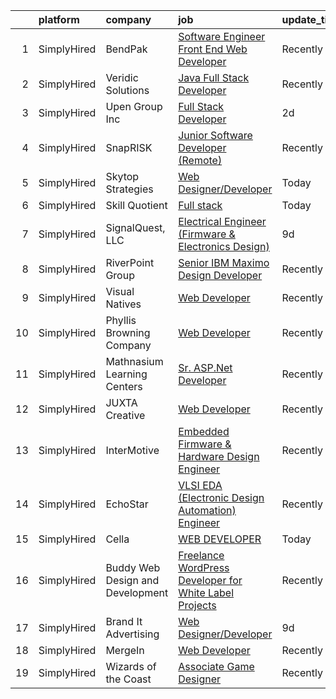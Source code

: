 

|    | platform    | company                          | job                                                                                                                                                                 | update_time   | location              |
|---:|:------------|:---------------------------------|:--------------------------------------------------------------------------------------------------------------------------------------------------------------------|:--------------|:----------------------|
|  1 | SimplyHired | BendPak                          | [Software Engineer Front End Web Developer](https://www.simplyhired.com/job/KkvhKn7_VR3B_-ylZzetZSE4Q7M5Xn_tCyyB01ZFT271A8XK4d4V3w?q=design+developer)              | Recently      | Theodore, AL          |
|  2 | SimplyHired | Veridic Solutions                | [Java Full Stack Developer](https://www.simplyhired.com/job/mI_UY6PTqBtLxp4Ws5QWG2f7cb0p-p8QAnWRQ-gkXtxnABoIE-6XFg?q=design+developer)                              | Recently      | Remote                |
|  3 | SimplyHired | Upen Group Inc                   | [Full Stack Developer](https://www.simplyhired.com/job/X_bjReKMyjlRHV90ezFi1JaeLfZWajG2fnyH2Zh6vJPP4jQIFtaF7g?q=design+developer)                                   | 2d            | Dallas-Fort Worth, TX |
|  4 | SimplyHired | SnapRISK                         | [Junior Software Developer (Remote)](https://www.simplyhired.com/job/aW3MzWrbiKvm5BHzDXyGH6UsKd8fyLTSPOHTeWrIVBw75OFDbDY4zg?q=design+developer)                     | Recently      | Remote                |
|  5 | SimplyHired | Skytop Strategies                | [Web Designer/Developer](https://www.simplyhired.com/job/22tCbVmlOJRuPkGt2C7MARKZZHoO24DLiizY1xbG81NFkTOr2KvFUA?q=design+developer)                                 | Today         | Remote                |
|  6 | SimplyHired | Skill Quotient                   | [Full stack](https://www.simplyhired.com/job/nCn3LbaQIR5PP7mP12VN1l_fNufqsFlfZlKtwWJOaeMFUeLRoSiTeA?q=design+developer)                                             | Today         | Newark, CA            |
|  7 | SimplyHired | SignalQuest, LLC                 | [Electrical Engineer (Firmware & Electronics Design)](https://www.simplyhired.com/job/cv8lu_wLhyE1xiKespoSoIGTm75lneOobcoKydZf1DAAvGaWs5_hHA?q=design+developer)    | 9d            | Lebanon, NH           |
|  8 | SimplyHired | RiverPoint Group                 | [Senior IBM Maximo Design Developer](https://www.simplyhired.com/job/z6VSv-bWtYr4Dhl26WLZhEhy0mdILb1pzNj5o2Kjilu0iLW4RFjgcA?q=design+developer)                     | Recently      | Kansas City, MO       |
|  9 | SimplyHired | Visual Natives                   | [Web Developer](https://www.simplyhired.com/job/3-Iks6JNt8N6FlS795dqZ6OkeMulBZcPV8CaQdl82BbDK_FZU0esvQ?q=design+developer)                                          | Recently      | Remote                |
| 10 | SimplyHired | Phyllis Browning Company         | [Web Developer](https://www.simplyhired.com/job/PBzdiMAfvkk_Z2jr7VoEd-Id4bLBwxmvD-VaSmgJQBOeRDwvXdb0lw?q=design+developer)                                          | Recently      | San Antonio, TX       |
| 11 | SimplyHired | Mathnasium Learning Centers      | [Sr. ASP.Net Developer](https://www.simplyhired.com/job/Qm8fFWIUPOIhk9oodAAjeBJkVRWeMPx7hUtYC48X5ZEC5R0JENBNXQ?q=design+developer)                                  | Recently      | Los Angeles, CA       |
| 12 | SimplyHired | JUXTA Creative                   | [Web Developer](https://www.simplyhired.com/job/0zY3Eenue-UWbiDd-Q-ewucLynASqqxzDVgPhMsqv6wm3zhzS7CIZg?q=design+developer)                                          | Recently      | Marietta, OH          |
| 13 | SimplyHired | InterMotive                      | [Embedded Firmware & Hardware Design Engineer](https://www.simplyhired.com/job/YRYdqR0oW6N3oDii1uJvpmPCoo6iq236sLqQ7eabt5TvIA-9x4o2-Q?q=design+developer)           | Recently      | Auburn, CA            |
| 14 | SimplyHired | EchoStar                         | [VLSI EDA (Electronic Design Automation) Engineer](https://www.simplyhired.com/job/1SsTIJ0ivxoQQ3KRAelqo1-NvS__EdnrWIAj9KBVclJhZuRDpS8sfw?q=design+developer)       | Recently      | Germantown, MD        |
| 15 | SimplyHired | Cella                            | [WEB DEVELOPER](https://www.simplyhired.com/job/bfRcpYfjUmXL4HSa6vBl2dpws0PgAWAuaRw8-r1bfXO_F0ROuIjP7Q?q=design+developer)                                          | Today         | Remote                |
| 16 | SimplyHired | Buddy Web Design and Development | [Freelance WordPress Developer for White Label Projects](https://www.simplyhired.com/job/7PDDIWebbIGWebKc_1Ybi7-sqWjppzP5mD5jULXs5iZSWq-v5RZ3GA?q=design+developer) | Recently      | Remote                |
| 17 | SimplyHired | Brand It Advertising             | [Web Designer/Developer](https://www.simplyhired.com/job/3ThKXmXVpZjYGTv_0Lnsn0hxcutqFcPaRul8FDPDqjZ0zd8XTQ9YBw?q=design+developer)                                 | 9d            | Spokane, WA           |
| 18 | SimplyHired | MergeIn                          | [Web Developer](https://www.simplyhired.com/job/rsGF_3YLPWwmd3o6pAQ-eCvkopTcuK73T8z8v47Er3fdWV2RkUmHzg?q=design+developer)                                          | Recently      | Remote                |
| 19 | SimplyHired | Wizards of the Coast             | [Associate Game Designer](https://www.simplyhired.com/job/ny7mZf69TxR1Wh-pQ-EAyz3UwHQUHsADixfpvAtcH4HpPY1OK5BIsA?q=design+developer)                                | Recently      | Raleigh, NC           |